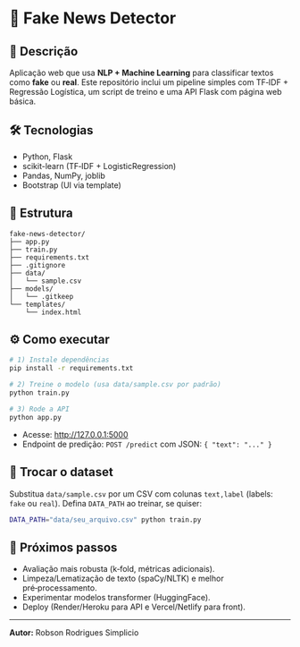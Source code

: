 # 📰 Fake News Detector

## 📌 Descrição
Aplicação web que usa **NLP + Machine Learning** para classificar textos como **fake** ou **real**. 
Este repositório inclui um pipeline simples com TF‑IDF + Regressão Logística, um script de treino e uma API Flask com página web básica.

## 🛠️ Tecnologias
- Python, Flask
- scikit-learn (TF‑IDF + LogisticRegression)
- Pandas, NumPy, joblib
- Bootstrap (UI via template)

## 📂 Estrutura
```
fake-news-detector/
├── app.py
├── train.py
├── requirements.txt
├── .gitignore
├── data/
│   └── sample.csv
├── models/
│   └── .gitkeep
└── templates/
    └── index.html
```

## ⚙️ Como executar
```bash
# 1) Instale dependências
pip install -r requirements.txt

# 2) Treine o modelo (usa data/sample.csv por padrão)
python train.py

# 3) Rode a API
python app.py
```

- Acesse: http://127.0.0.1:5000
- Endpoint de predição: `POST /predict` com JSON: `{ "text": "..." }`

## 🧪 Trocar o dataset
Substitua `data/sample.csv` por um CSV com colunas `text,label` (labels: `fake` ou `real`). 
Defina `DATA_PATH` ao treinar, se quiser:
```bash
DATA_PATH="data/seu_arquivo.csv" python train.py
```

## 🚀 Próximos passos
- Avaliação mais robusta (k‑fold, métricas adicionais).
- Limpeza/Lematização de texto (spaCy/NLTK) e melhor pré‑processamento.
- Experimentar modelos transformer (HuggingFace).
- Deploy (Render/Heroku para API e Vercel/Netlify para front).

---

**Autor:** Robson Rodrigues Simplicio